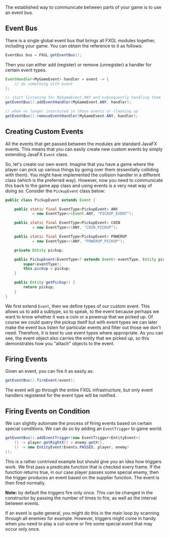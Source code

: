 The established way to communicate between parts of your game is to use an event bus.

## Event Bus

There is a single global event bus that brings all FXGL modules together, including your game. You can obtain the reference to it as follows:

```java
EventBus bus = FXGL.getEventBus();
```

Then you can either add (register) or remove (unregister) a handler for certain event types.

```java
EventHandler<MyGameEvent> handler = event -> {
    // do something with event
};

// start listening for MyGameEvent.ANY and subsequently handling them
getEventBus().addEventHandler(MyGameEvent.ANY, handler);

// when no longer interested in those events or cleaning up
getEventBus().removeEventHandler(MyGameEvent.ANY, handler);
```

## Creating Custom Events

All the events that get passed between the modules are standard JavaFX events.
This means that you can easily create new custom events by simply extending JavaFX `Event` class.

So, let's create our own event.
Imagine that you have a game where the player can pick up various things by going over them (essentially colliding with them).
You might have implemented the collision handler in a different class (which is the preferred way).
However, now you need to communicate this back to the game app class and using events is a very neat way of doing so.
Consider the `PickupEvent` class below:

```java
public class PickupEvent extends Event {

    public static final EventType<PickupEvent> ANY
            = new EventType<>(Event.ANY, "PICKUP_EVENT");

    public static final EventType<PickupEvent> COIN
            = new EventType<>(ANY, "COIN_PICKUP");

    public static final EventType<PickupEvent> POWERUP
            = new EventType<>(ANY, "POWERUP_PICKUP");

    private Entity pickup;

    public PickupEvent(EventType<? extends Event> eventType, Entity pickup) {
        super(eventType);
        this.pickup = pickup;
    }

    public Entity getPickup() {
        return pickup;
    }
}
```

We first extend `Event`, then we define types of our custom event.
This allows us to add a subtype, so to speak, to the event because perhaps we want to know whether it was a coin or a powerup that we picked up.
Of course we could query the pickup itself but with event types we can later make the event bus listen for particular events and filter out those we don't need.
Therefore, it is best to use event types where appropriate.
As you can see, the event object also carries the entity that we picked up, so this demonstrates how you "attach" objects to the event.

## Firing Events

Given an event, you can fire it as easily as:

```java
getEventBus().fireEvent(event);
```

The event will go through the entire FXGL infrastructure, but only event handlers registered for the event type will be notified.

## Firing Events on Condition

We can slightly automate the process of firing events based on certain special conditions.
We can do so by adding an `EventTrigger` to game world.

```java
getEventBus().addEventTrigger(new EventTrigger<EntityEvent>(
    () -> player.getRightX() > enemy.getX(),
    () -> new EntityEvent(Events.PASSED, player, enemy)
));
```

This is a rather contrived example but should give you an idea how triggers work.
We first pass a predicate function that is checked every frame.
If the function returns true, in our case player passes some special enemy, then the trigger produces an event
based on the supplier function.
The event is then fired normally.

**Note:** by default the triggers fire only once. This can be changed in the constructor by passing the number of times to fire, as well as the interval between events.

If an event is quite general, you might do this in the main loop by scanning through all enemies for example.
However, triggers might come in handy when you need to play a cut-scene or fire some special event that may occur only once.